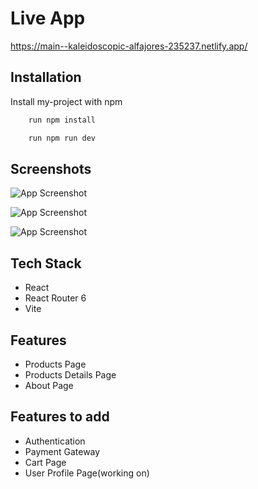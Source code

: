 # Live App

https://main--kaleidoscopic-alfajores-235237.netlify.app/




## Installation

Install my-project with npm

```bash
    run npm install

    run npm run dev
```
    
## Screenshots


![App Screenshot](https://i.postimg.cc/9QBsnTHv/Screenshot-2023-12-24-191527.png)

![App Screenshot](https://i.postimg.cc/gJ7D7cJ9/Screenshot-2023-12-24-191541.png)

![App Screenshot](https://i.postimg.cc/Dw7MLZ45/Screenshot-2023-12-24-191504.png)

## Tech Stack

- React
- React Router 6
- Vite

## Features

- Products Page
- Products Details Page
- About Page

## Features to add

- Authentication
- Payment Gateway
- Cart Page
- User Profile Page(working on)
